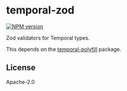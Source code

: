# temporal-zod

<a href="https://www.npmjs.com/package/temporal-zod"><img alt="NPM version" src="https://img.shields.io/npm/v/temporal-zod.svg?style=for-the-badge&labelColor=000000"></a>

Zod validators for Temporal types.

This depends on the [temporal-polyfill](https://www.npmjs.com/package/temporal-polyfill) package.

## License

Apache-2.0
